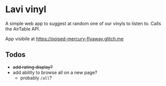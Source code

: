 # Lavi vinyl

A simple web app to suggest at random one of our vinyls to listen to. Calls the AirTable API.

App visibile at <https://poised-mercury-flyaway.glitch.me>

## Todos

- ~~add rating display?~~
- add ability to browse all on a new page?
  - probably `/all`?

